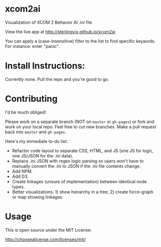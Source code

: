 # xcom2ai
Visualization of XCOM 2 Behavior AI .ini file

View the live app at http://sterlingvix.github.io/xcom2ai

You can apply a (case-insensitive) filter to the list to find specific keyaords. For instance: enter "panic".

# Install Instructions:
Currently none. Pull the repo and you're good to go.

# Contributing
I'd be much obliged!

Please work on a separate branch (NOT on `master` or `gh-pages`) or fork and work on your local repo. Feel free to cut new branches. Make a pull request back into `master` and `gh-pages`.

Here's my immediate to-do list:

* Refactor code layout to separate CSS, HTML, and JS (one JS for logic, one JS/JSON for the .ini data).
* Replace .ini JSON with regex logic parsing so users won't have to manually convert the .ini to JSON if the .ini file contents change.
* Add NPM.
* Add D3.
* Create linkages (unsure of implementation) between identical node types.
* Better visualizations: 1) show heirarchy in a tree; 2) create force-graph or map showing linkages.

# Usage

This is open source under the MIT License:

http://choosealicense.com/licenses/mit/
